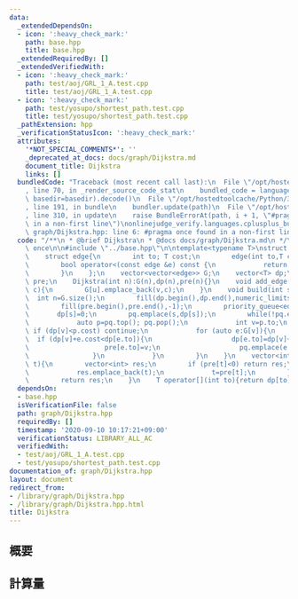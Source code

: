```yaml
---
data:
  _extendedDependsOn:
  - icon: ':heavy_check_mark:'
    path: base.hpp
    title: base.hpp
  _extendedRequiredBy: []
  _extendedVerifiedWith:
  - icon: ':heavy_check_mark:'
    path: test/aoj/GRL_1_A.test.cpp
    title: test/aoj/GRL_1_A.test.cpp
  - icon: ':heavy_check_mark:'
    path: test/yosupo/shortest_path.test.cpp
    title: test/yosupo/shortest_path.test.cpp
  _pathExtension: hpp
  _verificationStatusIcon: ':heavy_check_mark:'
  attributes:
    '*NOT_SPECIAL_COMMENTS*': ''
    _deprecated_at_docs: docs/graph/Dijkstra.md
    document_title: Dijkstra
    links: []
  bundledCode: "Traceback (most recent call last):\n  File \"/opt/hostedtoolcache/Python/3.8.5/x64/lib/python3.8/site-packages/onlinejudge_verify/documentation/build.py\"\
    , line 70, in _render_source_code_stat\n    bundled_code = language.bundle(stat.path,\
    \ basedir=basedir).decode()\n  File \"/opt/hostedtoolcache/Python/3.8.5/x64/lib/python3.8/site-packages/onlinejudge_verify/languages/cplusplus.py\"\
    , line 191, in bundle\n    bundler.update(path)\n  File \"/opt/hostedtoolcache/Python/3.8.5/x64/lib/python3.8/site-packages/onlinejudge_verify/languages/cplusplus_bundle.py\"\
    , line 310, in update\n    raise BundleErrorAt(path, i + 1, \"#pragma once found\
    \ in a non-first line\")\nonlinejudge_verify.languages.cplusplus_bundle.BundleErrorAt:\
    \ graph/Dijkstra.hpp: line 6: #pragma once found in a non-first line\n"
  code: "/**\n * @brief Dijkstra\n * @docs docs/graph/Dijkstra.md\n */\n\n#pragma\
    \ once\n\n#include \"../base.hpp\"\n\ntemplate<typename T>\nstruct Dijkstra{\n\
    \    struct edge{\n        int to; T cost;\n        edge(int to,T cost):to(to),cost(cost){}\n\
    \        bool operator<(const edge &e) const {\n            return cost>e.cost;\n\
    \        }\n    };\n    vector<vector<edge>> G;\n    vector<T> dp;\n    vector<int>\
    \ pre;\n    Dijkstra(int n):G(n),dp(n),pre(n){}\n    void add_edge(int u,int v,T\
    \ c){\n        G[u].emplace_back(v,c);\n    }\n    void build(int s){\n      \
    \  int n=G.size();\n        fill(dp.begin(),dp.end(),numeric_limits<T>::max());\n\
    \        fill(pre.begin(),pre.end(),-1);\n        priority_queue<edge> pq;\n \
    \       dp[s]=0;\n        pq.emplace(s,dp[s]);\n        while(!pq.empty()){\n\
    \            auto p=pq.top(); pq.pop();\n            int v=p.to;\n           \
    \ if (dp[v]<p.cost) continue;\n            for (auto e:G[v]){\n              \
    \  if (dp[v]+e.cost<dp[e.to]){\n                    dp[e.to]=dp[v]+e.cost;\n \
    \                   pre[e.to]=v;\n                    pq.emplace(e.to,dp[e.to]);\n\
    \                }\n            }\n        }\n    }\n    vector<int> restore(int\
    \ t){\n        vector<int> res;\n        if (pre[t]<0) return res;\n        while(~t){\n\
    \            res.emplace_back(t);\n            t=pre[t];\n        }\n        reverse(res.begin(),res.end());\n\
    \        return res;\n    }\n    T operator[](int to){return dp[to];}\n};"
  dependsOn:
  - base.hpp
  isVerificationFile: false
  path: graph/Dijkstra.hpp
  requiredBy: []
  timestamp: '2020-09-10 10:17:21+09:00'
  verificationStatus: LIBRARY_ALL_AC
  verifiedWith:
  - test/aoj/GRL_1_A.test.cpp
  - test/yosupo/shortest_path.test.cpp
documentation_of: graph/Dijkstra.hpp
layout: document
redirect_from:
- /library/graph/Dijkstra.hpp
- /library/graph/Dijkstra.hpp.html
title: Dijkstra
---
```

## 概要

## 計算量